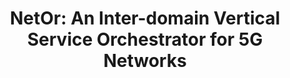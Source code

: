 ---
paper_type: Conference
title: "NetOr: An Inter-domain Vertical Service Orchestrator for 5G Networks        "
authors:  "Joao Alegria, Rafael Direito, Daniel Gomes, Daniel Corujo, Diogo Gomes"
journal_title: "2022 IEEE Conference on Network Function Virtualization and Software Defined Networks (NFV-SDN) - Mobislice Workshop"
doi: 10.5281/zenodo.7255009
repository_link: "https://zenodo.org/record/7255009"
relevance: "Current 5G vertical service orchestration solutions suffer from several limitations, mainly: (i) lack of standardiza- tion, (ii) monolithic architectures, and (iii) low support for inter- domain scenarios, for instance. This paper proposes the devel- opment of a new 5G vertical service orchestration platform that solves these problems and supports intricate use cases. This new system, named NetOr, will inherit many of the abstractions and functionalities already employed while tackling the mentioned issues while providing increased maintainability, flexibility, and scalability, since a Service-Oriented Architecture was followed."
---